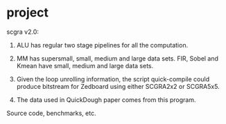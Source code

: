 project
=======

scgra v2.0:
1. ALU has regular two stage pipelines for all the computation.

2. MM has supersmall, small, medium and large data sets. FIR, Sobel and Kmean
have small, medium and large data sets.

3. Given the loop unrolling information, the script quick-compile could produce
bitstream for Zedboard using either SCGRA2x2 or SCGRA5x5.

4. The data used in QuickDough paper comes from this program.

Source code, benchmarks, etc.
